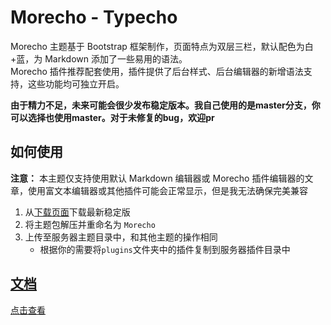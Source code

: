 # Morecho - Typecho

Morecho 主题基于 Bootstrap 框架制作，页面特点为双层三栏，默认配色为白+蓝，为 Markdown 添加了一些易用的语法。  
Morecho 插件推荐配套使用，插件提供了后台样式、后台编辑器的新增语法支持，这些功能均可独立开启。

**由于精力不足，未来可能会很少发布稳定版本。我自己使用的是master分支，你可以选择也使用master。对于未修复的bug，欢迎pr**

## 如何使用

**注意：** 本主题仅支持使用默认 Markdown 编辑器或 Morecho 插件编辑器的文章，使用富文本编辑器或其他插件可能会正常显示，但是我无法确保完美兼容  

1. 从[下载页面](releases)下载最新稳定版
1. 将主题包解压并重命名为 `Morecho`
1. 上传至服务器主题目录中，和其他主题的操作相同
    - 根据你的需要将`plugins`文件夹中的插件复制到服务器插件目录中  

## [文档](https://typecho.mosar.in)

[点击查看](https://typecho.mosar.in)